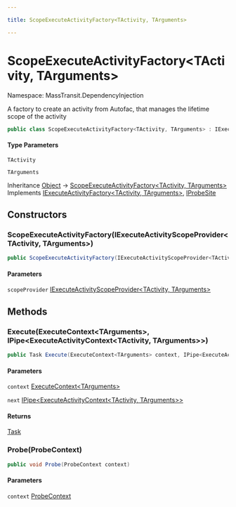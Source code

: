 ```yaml
---

title: ScopeExecuteActivityFactory<TActivity, TArguments>

---
```


# ScopeExecuteActivityFactory\<TActivity, TArguments\>

Namespace: MassTransit.DependencyInjection

A factory to create an activity from Autofac, that manages the lifetime scope of the activity

```csharp
public class ScopeExecuteActivityFactory<TActivity, TArguments> : IExecuteActivityFactory<TActivity, TArguments>, IProbeSite
```

#### Type Parameters

`TActivity`<br/>

`TArguments`<br/>

Inheritance [Object](https://learn.microsoft.com/en-us/dotnet/api/system.object) → [ScopeExecuteActivityFactory\<TActivity, TArguments\>](../masstransit-dependencyinjection/scopeexecuteactivityfactory-2)<br/>
Implements [IExecuteActivityFactory\<TActivity, TArguments\>](../../masstransit-abstractions/masstransit/iexecuteactivityfactory-2), [IProbeSite](../../masstransit-abstractions/masstransit/iprobesite)

## Constructors

### **ScopeExecuteActivityFactory(IExecuteActivityScopeProvider\<TActivity, TArguments\>)**

```csharp
public ScopeExecuteActivityFactory(IExecuteActivityScopeProvider<TActivity, TArguments> scopeProvider)
```

#### Parameters

`scopeProvider` [IExecuteActivityScopeProvider\<TActivity, TArguments\>](../masstransit-dependencyinjection/iexecuteactivityscopeprovider-2)<br/>

## Methods

### **Execute(ExecuteContext\<TArguments\>, IPipe\<ExecuteActivityContext\<TActivity, TArguments\>\>)**

```csharp
public Task Execute(ExecuteContext<TArguments> context, IPipe<ExecuteActivityContext<TActivity, TArguments>> next)
```

#### Parameters

`context` [ExecuteContext\<TArguments\>](../../masstransit-abstractions/masstransit/executecontext-1)<br/>

`next` [IPipe\<ExecuteActivityContext\<TActivity, TArguments\>\>](../../masstransit-abstractions/masstransit/ipipe-1)<br/>

#### Returns

[Task](https://learn.microsoft.com/en-us/dotnet/api/system.threading.tasks.task)<br/>

### **Probe(ProbeContext)**

```csharp
public void Probe(ProbeContext context)
```

#### Parameters

`context` [ProbeContext](../../masstransit-abstractions/masstransit/probecontext)<br/>
